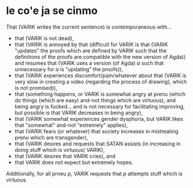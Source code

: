 # le co'e ja se cinmo
That (VARIK writes the current sentence) is contemporaneous with...

* that (VARIK is not dead),
* that (VARIK is annoyed by that (difficult for VARIK is that (VARIK "updates" the proofs which are defined by VARIK such that the definitions of the proofs are compatible with the new version of Agda)) and resumes that (VARIK uses a version (of Agda) $a$ such that unnecessary for $a$ is "updating" the proofs)),
* that (VARIK experiences discomfort/pain/whatever about that (VARIK is very slow in creating a video (regarding the process of drawing), which is not promised)),
* that (something happens, or VARIK is somewhat angry at prenu (which do things (which are easy) and-not things which are virtuous), and being angry is fucked... and is not necessary for facilitating improving, but possible is that VARIK decreases in being angry),
* that (VARIK somewhat experiences gender dysphoria, but VARIK likes that "somewhat" and-not "extremely" applies),
* that (VARIK fears (or whatever) that society increases in mistreating prenu which are transgender),
* that (VARIK desires and requests that SATAN assists (in increasing in doing stuff which is virtuous) VARIK),
* that (VARIK desires that VARIK cries), and
* that VARIK does not expect but extremely hopes.

Additionally, for all prneu $p$, VARIK requests that $p$ attempts stuff which is virtuous.

